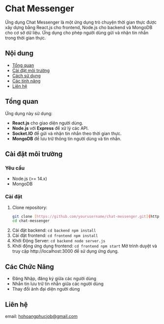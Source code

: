 # Chat Messenger

Ứng dụng Chat Messenger là một ứng dụng trò chuyện thời gian thực được xây dựng bằng React.js cho frontend, Node.js cho backend và MongoDB cho cơ sở dữ liệu. Ứng dụng cho phép người dùng gửi và nhận tin nhắn trong thời gian thực.

## Nội dung

- [Tổng quan](#tổng-quan)
- [Cài đặt môi trường](#cài-đặt-môi-trường)
- [Cách sử dụng](#cách-sử-dụng)
- [Các tính năng](#các-tính-năng)
- [Liên hệ](#liên-hệ)

## Tổng quan

Ứng dụng này sử dụng:
- **React.js** cho giao diện người dùng.
- **Node.js** với **Express** để xử lý các API.
- **Socket.IO** để gửi và nhận tin nhắn theo thời gian thực.
- **MongoDB** để lưu trữ thông tin người dùng và tin nhắn.

## Cài đặt môi trường

### Yêu cầu
- Node.js (>= 14.x)
- MongoDB

### Cài đặt
1. Clone repository:
   ```bash
   git clone [https://github.com/yourusername/chat-messenger.git](https://github.com/Minurte1/Chat-Messanger-Nodejs-Socket-Reactjs.git)
   cd chat-messenger
2. Cài đặt backend:
  `
   cd backend
   npm install
  `
3. Cài đặt frontend:
``
cd frontend
npm install
``
4. Khởi Động Server:
``
cd backend
node server.js
``
5. Khởi động ứng dụng frontend:
``
cd frontend
npm start
``
Mở trình duyệt và truy cập http://localhost:3000 để sử dụng ứng dụng.
## Các Chức Năng
- Đăng Nhập, đăng ký giữa các người dùng
- Nhắn tin lưu trữ tin nhắn giữa các người dùng
- Thay đổi ảnh đại diện người dùng
## Liên hệ
email: hohoangphucjob@gmail.com

